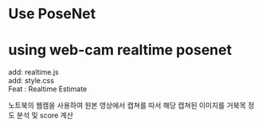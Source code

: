 # Use PoseNet

# using web-cam realtime posenet

add: realtime.js </br>
add: style.css </br>
Feat : Realtime Estimate </br>

노트북의 웹캠을 사용하여 원본 영상에서 캡쳐를 따서 해당 캡쳐된 이미지를 거북목 정도 분석 및 score 계산
